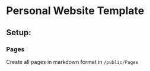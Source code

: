 # Personal Website Template

## Setup:

### Pages

Create all pages in markdown format in `/public/Pages`
